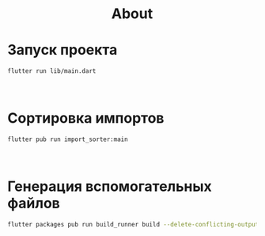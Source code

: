 <h1 align="center">About</h1>

# Запуск проекта
```sh
flutter run lib/main.dart
```

<br />

# Сортировка импортов
```sh
flutter pub run import_sorter:main
```

<br />

# Генерация вспомогательных файлов
```sh
flutter packages pub run build_runner build --delete-conflicting-outputs
```

<br />
